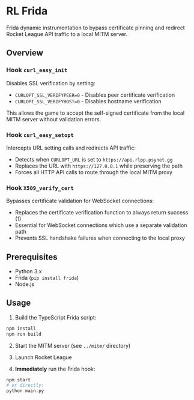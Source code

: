 # RL Frida

Frida dynamic instrumentation to bypass certificate pinning and redirect Rocket League API traffic to a local MITM server.

## Overview
### Hook `curl_easy_init`
Disables SSL verification by setting:
- `CURLOPT_SSL_VERIFYPEER=0` - Disables peer certificate verification
- `CURLOPT_SSL_VERIFYHOST=0` - Disables hostname verification

This allows the game to accept the self-signed certificate from the local MITM server without validation errors.

### Hook `curl_easy_setopt`
Intercepts URL setting calls and redirects API traffic:
- Detects when `CURLOPT_URL` is set to `https://api.rlpp.psynet.gg`
- Replaces the URL with `https://127.0.0.1` while preserving the path
- Forces all HTTP API calls to route through the local MITM proxy

### Hook `X509_verify_cert`
Bypasses certificate validation for WebSocket connections:
- Replaces the certificate verification function to always return success (1)
- Essential for WebSocket connections which use a separate validation path
- Prevents SSL handshake failures when connecting to the local proxy

## Prerequisites
- Python 3.x
- Frida (`pip install frida`)
- Node.js

## Usage
1. Build the TypeScript Frida script:
```bash
npm install
npm run build
```

2. Start the MITM server (see `../mitm/` directory)

3. Launch Rocket League

4. **Immediately** run the Frida hook:
```bash
npm start
# or directly:
python main.py
```